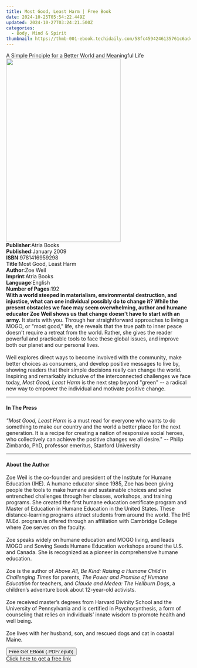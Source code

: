 ```yaml
---
title: Most Good, Least Harm | Free Book
date: 2024-10-25T05:54:22.449Z
updated: 2024-10-27T03:24:21.500Z
categories:
  - Body, Mind & Spirit
thumbnail: https://thmb-001-ebook.techidaily.com/58fc4594246135761c6ad4a6d217c7024a1a2aa5ecd2ec5a97211cab3cc94fad.jpg
---
```

<main id="book-container">
  <div class="flex flex-col">
    <div class="book-brief flex-1 py-6 px-4 sm:p-6 md:py-10 md:px-8">
      <!-- brief-->
      <div class="book-brief-main">
        A Simple Principle for a Better World and Meaningful Life
      </div>
    </div>
    <div
      class="book-meta-info flex-1 grid gap-4 col-start-1 col-end-3 row-start-1 sm:mb-6 sm:grid-cols-4 lg:gap-6 lg:col-start-2 lg:row-end-6 lg:row-span-6 lg:mb-0"
    >
      <div
        class="book-meta-info-left place-content-center mt-4 p-4 text-sm leading-6 col-start-2 col-span-2 dark:text-slate-400"
      >
        <img
          class="w-full h-500 object-cover rounded-lg sm:h-255 sm:col-span-2 lg:col-span-full"
          src="https://img-001-ebook.techidaily.com/997bd8e656c7ffdcb391109c6eb6cfba5c746ae88d5a3b03e62d08b35ad2b8e1.jpg"
          alt=""
          width="312"
          height="500"
        />
      </div>
      <div
        class="book-meta-info-right mt-2 col-start-1 row-start-2 col-span-3 self-center"
      >
        <!-- meta data  -->
        <div class="flex flex-col px-4 md:px-8">
          <div class="flex-1">
            <strong>Publisher</strong>:<span class="px-2">Atria Books</span>
          </div>
          <div class="flex-1">
            <strong>Published</strong>:<span class="px-2">January 2009</span>
          </div>
          <div class="flex-1">
            <strong>ISBN</strong>:<span class="px-2">9781416959298</span>
          </div>
          <div class="flex-1">
            <strong>Title</strong>:<span class="px-2"
              >Most Good, Least Harm</span
            >
          </div>
          <div class="flex-1">
            <strong>Author</strong>:<span class="px-2">Zoe Weil</span>
          </div>
          <div class="flex-1">
            <strong>Imprint</strong>:<span class="px-2">Atria Books</span>
          </div>
          <div class="flex-1">
            <strong>Language</strong>:<span class="px-2">English</span>
          </div>
          <div class="flex-1">
            <strong>Number of Pages</strong>:<span class="px-2">192</span>
          </div>
        </div>
      </div>
    </div>
    <div class="book-description flex-1 py-6 px-4 sm:p-6 md:py-10 md:px-8">
      <div class="book-description-main">
        <div accordion-content="" id="description">
          <b
            >With a world steeped in materialism, environmental destruction, and
            injustice, what can one individual possibly do to change it? While
            the present obstacles we face may seem overwhelming, author and
            humane educator Zoe Weil shows us that change doesn't have to start
            with an army.</b
          >
          It starts with you. Through her straightforward approaches to living a
          MOGO, or "most good," life, she reveals that the true path to inner
          peace doesn't require a retreat from the world. Rather, she gives the
          reader powerful and practicable tools to face these global issues, and
          improve both our planet and our personal lives. <br />
          <br />
          Weil explores direct ways to become involved with the community, make
          better choices as consumers, and develop positive messages to live by,
          showing readers that their simple decisions really can change the
          world. Inspiring and remarkably inclusive of the interconnected
          challenges we face today, <i>Most Good, Least Harm</i> is the next
          step beyond "green" -- a radical new way to empower the individual and
          motivate positive change.
        </div>
      </div>
    </div>
    <div class="book-excerpts flex-1 py-6 px-4 sm:p-6 md:py-10 md:px-8">
      <!-- excerpts-->
      <div class="book-excerpts-main">
        <hr />
        <h4 class="placeholder placeholder-heading">
          <span>In The Press</span>
        </h4>
        <p>
          <i>"Most Good, Least Harm</i> is a must read for everyone who wants to
          do something to make our country and the world a better place for the
          next generation. It is a recipe for creating a nation of responsive
          social heroes, who collectively can achieve the positive changes we
          all desire." -- Philip Zimbardo, PhD, professor emeritus, Stanford
          University
        </p>
      </div>
    </div>
    <div class="book-about-author flex-1 py-6 px-4 sm:p-6 md:py-10 md:px-8">
      <!-- about author-->
      <div class="book-main-author-main">
        <hr />
        <h4 class="placeholder placeholder-heading">
          <span>About the Author</span>
        </h4>
        <p>
          Zoe Weil is the co-founder and president of the Institute for Humane
          Education (IHE). A humane educator since 1985, Zoe has been giving
          people the tools to make humane and sustainable choices and solve
          entrenched challenges through her classes, workshops, and training
          programs. She created the first humane education certificate program
          and Master of Education in Humane Education in the United States.
          These distance-learning programs attract students from around the
          world. The IHE M.Ed. program is offered through an affiliation with
          Cambridge College where Zoe serves on the faculty. <br />
          <br />Zoe speaks widely on humane education and MOGO living, and leads
          MOGO and Sowing Seeds Humane Education workshops around the U.S. and
          Canada. She is recognized as a pioneer in comprehensive humane
          education. <br />
          <br />Zoe is the author of
          <i>Above All, Be Kind: Raising a Humane Child in Challenging Times</i>
          for parents, <i>The Power and Promise of Humane Education</i> for
          teachers, and <i>Claude and Medea: The Hellburn Dogs</i>, a children’s
          adventure book about 12-year-old activists. <br />
          <br />Zoe received master’s degrees from Harvard Divinity School and
          the University of Pennsylvania and is certified in Psychosynthesis, a
          form of counseling that relies on individuals’ innate wisdom to
          promote health and well being. <br />
          <br />Zoe lives with her husband, son, and rescued dogs and cat in
          coastal Maine.
        </p>
      </div>
    </div>
    <div class="book-free-get flex-1 py-6 px-4 sm:p-6 md:py-10 md:px-8">
      <button
        id="btn-free-get"
        class="bg-blue-500 hover:bg-blue-700 text-white font-bold py-2 px-4 rounded"
      >
        Free Get EBook (.PDF/.epub)
      </button>
      <div id="countdown-display" class="px-2 text-lg mt-2"></div>
      <a
        id="free-link"
        class="hidden bg-blue-500 hover:bg-blue-700 text-white font-bold py-2 px-4 rounded"
        href="https://www.ebooks.com/en-us/book/410847/most-good-least-harm/zoe-weil/"
        target="_blank"
        >Click here to get a free link</a
      >
    </div>
    <script>
      let countdownTime = 0;
      let countdownInterval = null;
      document
        .getElementById('btn-free-get')
        .addEventListener('click', startCountdown);
      function startCountdown() {
        countdownTime = new Date().getTime() + 60000 * 3;
        countdownInterval = setInterval(updateCountdown, 1000);
        document.getElementById('btn-free-get').disabled = true;
        document
          .getElementById('btn-free-get')
          .classList.add('bg-gray-500', 'cursor-not-allowed');
      }
      function updateCountdown() {
        let currentTime = new Date().getTime();
        let timeLeft = countdownTime - currentTime;
        let secondsLeft = Math.floor(timeLeft / 1000);
        document.getElementById('countdown-display').innerHTML =
          `Remaining time: ${secondsLeft} seconds.`;
        if (secondsLeft <= 0) {
          clearInterval(countdownInterval);
          document.getElementById('btn-free-get').classList.add('hidden');
          document.getElementById('free-link').classList.remove('hidden');
          document.getElementById('countdown-display').innerHTML = '';
        }
      }
    </script>
  </div>
</main>

<ins class="adsbygoogle"
      style="display:block"
      data-ad-client="ca-pub-7571918770474297"
      data-ad-slot="8358498916"
      data-ad-format="auto"
      data-full-width-responsive="true"></ins>
    